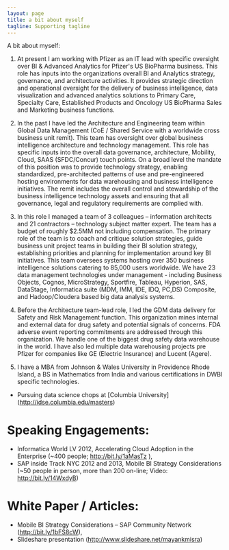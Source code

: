 ```yaml
---
layout: page
title: a bit about myself
tagline: Supporting tagline
---
```

A bit about myself:
1. At present I am working with Pfizer as an IT lead with specific oversight over BI & Advanced Analytics for Pfizer's US BioPharma business.  This role has inputs into the organizations overall BI and Analytics strategy, governance, and architecture activities.  It provides strategic direction and operational oversight for the delivery of business intelligence, data visualization and advanced analytics solutions to Primary Care, Specialty Care, Established Products and Oncology US BioPharma Sales and Marketing business functions. 

1. In the past I have led the Architecture and Engineering team within Global Data Management (CoE / Shared Service with a worldwide cross business unit remit).  This team has  oversight over global business intelligence architecture and technology management.  This role has specific inputs into the overall data governance, architecture, Mobility, Cloud, SAAS (SFDC/Concur) touch points.  On a broad level the mandate of this position was to provide technology strategy, enabling standardized, pre-architected patterns of use and pre-engineered hosting environments for data warehousing and business intelligence initiatives. The remit includes the overall control and stewardship of the business intelligence technology assets and ensuring that all governance, legal and regulatory requirements are complied with.
1. In this role I managed a team of 3 colleagues – information architects and 21 contractors – technology subject matter expert. The team has a budget of roughly $2.5MM not including compensation. The primary role of the team is to coach and critique solution strategies, guide business unit project teams in building their BI solution strategy, establishing priorities and planning for implementation around key BI initiatives.
This team oversees systems hosting over 350 business intelligence solutions catering to 85,000 users worldwide. We have 23 data management technologies under management - including Business Objects, Cognos, MicroStrategy, Sportfire, Tableau, Hyperion, SAS, DataStage, Informatica suite (MDM, IMM, IDE, IDQ, PC,DS) Composite, and Hadoop/Cloudera based big data analysis systems. 

1. Before the Architecture team-lead role, I led the GDM data delivery for Safety and Risk Management function.  This organization mines internal and external data for drug safety and potential signals of concerns.  FDA adverse event reporting commitments are addressed through this organization.  We handle one of the biggest drug safety data warehouse in the world.   I have also led multiple data warehousing projects pre Pfizer for companies like GE (Electric Insurance) and Lucent (Agere). 

1. I have a MBA from Johnson & Wales University in Providence Rhode Island, a BS in Mathematics from India and various certifications in DWBI specific technologies. 
- Pursuing data science chops at [Columbia University] (http://idse.columbia.edu/masters)


# Speaking Engagements:
- Informatica World LV 2012, Accelerating Cloud Adoption in the Enterprise (~400 people; http://bit.ly/1aMasTz ),
- SAP inside Track NYC 2012 and 2013, Mobile BI Strategy Considerations (~50 people in person, more than 200 on-line; Video: http://bit.ly/14WxdyB)

# White Paper / Articles:
- Mobile BI Strategy Considerations – SAP Community Network (http://bit.ly/1bFS8cW), 
- Slideshare presentation (http://www.slideshare.net/mayankmisra)
